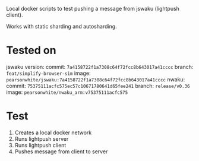 Local docker scripts to test pushing a message from jswaku (lightpush client).

Works with static sharding and autosharding.

# Tested on
jswaku version:
    commit: `7a4158722f1a7308c64f72fcc8b643017a41cccc`
    branch: `feat/simplify-browser-sim`
    image: `pearsonwhite/jswaku:7a4158722f1a7308c64f72fcc8b643017a41cccc`
nwaku:
    commit: `75375111acfc575ec57c10671780641d65fee241`
    branch: `release/v0.36`
    image: `pearsonwhite/nwaku_arm:v75375111acfc575`

# Test

1. Creates a local docker network
2. Runs lightpush server
3. Runs lightpush client
4. Pushes message from client to server

